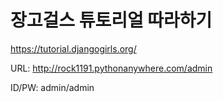 # 장고걸스 튜토리얼 따라하기

https://tutorial.djangogirls.org/

URL: http://rock1191.pythonanywhere.com/admin

ID/PW: admin/admin